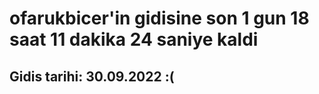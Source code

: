 # ofarukbicer'in gidisine son 1 gun 18 saat 11 dakika 24 saniye kaldi

## Gidis tarihi: 30.09.2022 :(